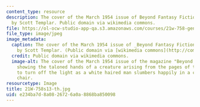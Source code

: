 ```yaml
---
content_type: resource
description: The cover of the March 1954 issue of Beyond Fantasy Fiction, illustrated
  by Scott Templar. Public domain via wikimedia commons.
file: https://ol-ocw-studio-app-qa.s3.amazonaws.com/courses/21w-758-genre-fiction-workshop-spring-2013/e234ba7d8a0826726a0a8868ba850098_21W-758s13-th.jpg
file_type: image/jpeg
image_metadata:
  caption: The cover of the March 1954 issue of _Beyond Fantasy Fiction_, illustrated
    by Scott Templar. (Public domain via [wikimedia commons](http://commons.wikimedia.org/wiki/File:BeyondFantasyFictionMar54.jpg).)
  credit: Public domain via wikimedia commons.
  image-alt: The cover of the March 1954 issue of the magazine "Beyond Fantasy Fiction,"
    showing the taloned hands of a creature arising from the pages of the book "Demonology,"
    to turn off the light as a white haired man slumbers happily in a carved wooden
    chair.
resourcetype: Image
title: 21W-758s13-th.jpg
uid: e234ba7d-8a08-2672-6a0a-8868ba850098
---
```

